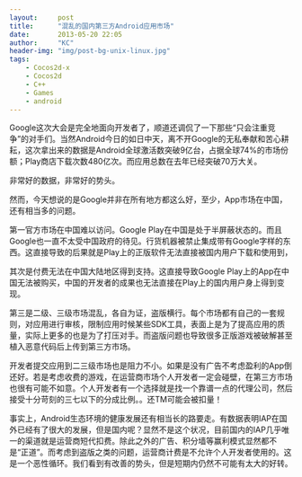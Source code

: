 ```yaml
---
layout:     post
title:      "混乱的国内第三方Android应用市场"
date:       2013-05-20 22:05
author:     "KC"
header-img: "img/post-bg-unix-linux.jpg"
tags:
    - Cocos2d-x
    - Cocos2d
    - C++
    - Games
    - android
---
```


Google这次大会是完全地面向开发者了，顺道还调侃了一下那些“只会注重竞争”的对手们。当然Android今日的如日中天，离不开Google的无私奉献和苦心耕耘，这次拿出来的数据是Android全球激活数突破9亿台，占据全球74%的市场份额；Play商店下载次数480亿次。而应用总数在去年已经突破70万大关。

非常好的数据，非常好的势头。

然而，今天想说的是Google并非在所有地方都这么好，至少，App市场在中国，还有相当多的问题。

第一官方市场在中国难以访问。Google Play在中国是处于半屏蔽状态的。而且Google也一直不太受中国政府的待见。行货机器被禁止集成带有Google字样的东西。这直接导致的后果就是Play上的正版软件无法直接被国内用户下载和使用到，

其次是付费无法在中国大陆地区得到支持。这直接导致Google Play上的App在中国无法被购买，中国的开发者的成果也无法直接在Play上的国内用户身上得到变现。

第三是二级、三级市场混乱，各自为证，盗版横行。每个市场都有自己的一套规则，对应用进行审核，限制应用时候某些SDK工具，表面上是为了提高应用的质量，实际上更多的也是为了打压对手。而盗版问题也导致很多正版游戏被破解甚至植入恶意代码后上传到第三方市场。

开发者提交应用到二三级市场也是阻力不小。如果是没有广告不考虑盈利的App倒还好。若是考虑收费的游戏，在运营商市场个人开发者一定会碰壁，在第三方市场也很有可能不如意。个人开发者有一个选择就是找一个靠谱一点的代理公司，然后接受十分苛刻的三七以下的分成比例。。还TM可能会被扣量！

事实上，Android生态环境的健康发展还有相当长的路要走。有数据表明IAP在国外已经有了很大的发展，但是国内呢？显然不是这个状况，目前国内的IAP几乎唯一的渠道就是运营商短代扣费。除此之外的广告、积分墙等赢利模式显然都不是“正道”。而考虑到盗版之类的问题，运营商计费是不允许个人开发者使用的。这是一个恶性循环。我们看到有改善的势头，但是短期内仍然不可能有太大的好转。